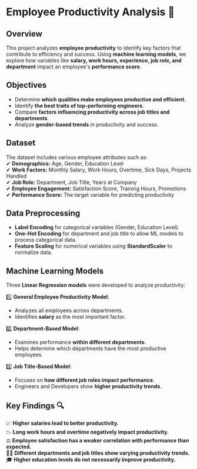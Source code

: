 # Employee Productivity Analysis 🚀  

## Overview  
This project analyzes **employee productivity** to identify key factors that contribute to efficiency and success. Using **machine learning models**, we explore how variables like **salary, work hours, experience, job role, and department** impact an employee's **performance score**.  

## Objectives  
- Determine **which qualities make employees productive and efficient**.  
- Identify **the best traits of top-performing engineers**.  
- Compare **factors influencing productivity across job titles and departments**.  
- Analyze **gender-based trends** in productivity and success.  

## Dataset  
The dataset includes various employee attributes such as:  
✔ **Demographics:** Age, Gender, Education Level  
✔ **Work Factors:** Monthly Salary, Work Hours, Overtime, Sick Days, Projects Handled  
✔ **Job Role:** Department, Job Title, Years at Company  
✔ **Employee Engagement:** Satisfaction Score, Training Hours, Promotions  
✔ **Performance Score:** The target variable for predicting productivity  

## Data Preprocessing  
- **Label Encoding** for categorical variables (Gender, Education Level).  
- **One-Hot Encoding** for department and job title to allow ML models to process categorical data.  
- **Feature Scaling** for numerical variables using **StandardScaler** to normalize data.  

## Machine Learning Models  
Three **Linear Regression models** were developed to analyze productivity:  

1️⃣ **General Employee Productivity Model**:  
   - Analyzes all employees across departments.  
   - Identifies **salary** as the most important factor.  

2️⃣ **Department-Based Model**:  
   - Examines performance **within different departments**.  
   - Helps determine which departments have the most productive employees.  

3️⃣ **Job Title-Based Model**:  
   - Focuses on **how different job roles impact performance**.  
   - Engineers and Developers show **higher productivity trends**.  

## Key Findings 🔍  
📈 **Higher salaries lead to better productivity.**  
📉 **Long work hours and overtime negatively impact productivity.**  
⚖ **Employee satisfaction has a weaker correlation with performance than expected.**  
👩‍💻 **Different departments and job titles show varying productivity trends.**  
🎓 **Higher education levels do not necessarily improve productivity.**  
